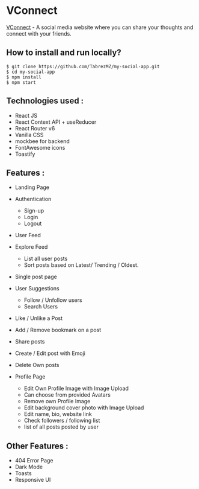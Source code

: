 # VConnect

[VConnect](https://vconnect-tabrez-neog.netlify.app/) - A social media website where you can share your thoughts and connect with your friends.


## How to install and run locally?

```
$ git clone https://github.com/TabrezMZ/my-social-app.git
$ cd my-social-app
$ npm install
$ npm start
```

## **Technologies used :**

- React JS
- React Context API + useReducer
- React Router v6
- Vanilla CSS
- mockbee for backend
- FontAwesome icons
- Toastify


## **Features :**

- Landing Page
- Authentication
  - Sign-up
  - Login
  - Logout

- User Feed
- Explore Feed
  - List all user posts
  - Sort posts based on Latest/ Trending / Oldest.

- Single post page

- User Suggestions
  - Follow / Unfollow users
  - Search Users

- Like / Unlike a Post
- Add / Remove bookmark on a post
- Share posts


- Create / Edit post with Emoji 
- Delete Own posts

- Profile Page
  - Edit Own Profile Image with Image Upload
  - Can choose from provided Avatars
  - Remove own Profile Image
  - Edit background cover photo with Image Upload
  - Edit name, bio, website link
  - Check followers / following list
  - list of all posts posted by user 


## **Other Features :**

- 404 Error Page
- Dark Mode
- Toasts
- Responsive UI
